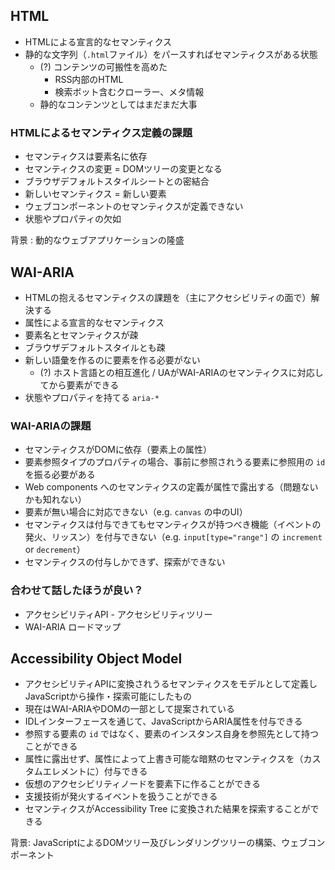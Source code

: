 ## HTML

- HTMLによる宣言的なセマンティクス
- 静的な文字列（`.html`ファイル）をパースすればセマンティクスがある状態
  - (?) コンテンツの可搬性を高めた
    - RSS内部のHTML
    - 検索ボット含むクローラー、メタ情報
  - 静的なコンテンツとしてはまだまだ大事

### HTMLによるセマンティクス定義の課題

- セマンティクスは要素名に依存
- セマンティクスの変更 = DOMツリーの変更となる
- ブラウザデフォルトスタイルシートとの密結合
- 新しいセマンティクス = 新しい要素
- ウェブコンポーネントのセマンティクスが定義できない
- 状態やプロパティの欠如

背景 : 動的なウェブアプリケーションの隆盛

## WAI-ARIA

- HTMLの抱えるセマンティクスの課題を（主にアクセシビリティの面で）解決する
- 属性による宣言的なセマンティクス
- 要素名とセマンティクスが疎
- ブラウザデフォルトスタイルとも疎
- 新しい語彙を作るのに要素を作る必要がない
  - (?) ホスト言語との相互進化 / UAがWAI-ARIAのセマンティクスに対応してから要素ができる
- 状態やプロパティを持てる `aria-*`

### WAI-ARIAの課題

- セマンティクスがDOMに依存（要素上の属性）
- 要素参照タイプのプロパティの場合、事前に参照されうる要素に参照用の `id` を振る必要がある
- Web components へのセマンティクスの定義が属性で露出する（問題ないかも知れない）
- 要素が無い場合に対応できない（e.g. `canvas` の中のUI）
- セマンティクスは付与できてもセマンティクスが持つべき機能（イベントの発火、リッスン）を付与できない（e.g. `input[type="range"]` の `increment` or `decrement`）
- セマンティクスの付与しかできず、探索ができない

### 合わせて話したほうが良い？

- アクセシビリティAPI - アクセシビリティツリー
- WAI-ARIA ロードマップ

## Accessibility Object Model

- アクセシビリティAPIに変換されうるセマンティクスをモデルとして定義しJavaScriptから操作・探索可能にしたもの
- 現在はWAI-ARIAやDOMの一部として提案されている
- IDLインターフェースを通じて、JavaScriptからARIA属性を付与できる
- 参照する要素の `id` ではなく、要素のインスタンス自身を参照先として持つことができる
- 属性に露出せず、属性によって上書き可能な暗黙のセマンティクスを（カスタムエレメントに）付与できる
- 仮想のアクセシビリティノードを要素下に作ることができる
- 支援技術が発火するイベントを扱うことができる
- セマンティクスがAccessibility Tree に変換された結果を探索することができる

背景: JavaScriptによるDOMツリー及びレンダリングツリーの構築、ウェブコンポーネント